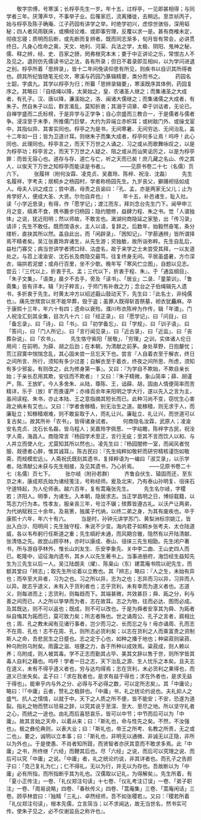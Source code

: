 <!-- { "loadSidebar": true } -->
　　敬字宗傅，号寒溪；长桴亭先生一岁。年十五，过桴亭，一见即甚相得；与同学者三年。厌薄声华，不事举子业。后罹家厄，流离播徙，去稍远。至祟祯丙子，始与桴亭及陈子确庵、江子药园有讲学之举。时绝学初兴，虑惊世骇俗，深用韬秘；四人者风雨联床，或横经论难、或即事穷理，反覆以求一是。甚有商榷未定，彻夜忘寝；质明而后断，或先断而复辨者。既而同志渐多，旬月皆有常会，必讲贯终日。凡身心性命之奥，天文、地利、河渠、兵法之学，太极、阴阳、鬼神之秘，儒、释之辨，经、史、百家之赜，罔弗根究本末；要于中正讲论之乐，常恨古人不及见之。退则仿先儒读书记之法，各有所录；但日不着录即互相纠，以为学问进退之别。桴亭所着「思辨录」，皆十二年间俛读仰思有所见，则疾书以自识其所得者也。顾其所纪皆随笔无伦次，寒溪与药园乃篆辑精要，类分而书之。
　　药园名士韶，字虞九。其学以桴亭为归；所纂「思辨录辑要」，寒溪既序其体例，药园复序之。其略曰：『自结绳以降，太昊始之，皇、农诸圣人继之；而集诸圣之大成者，有孔子。汉、唐以降，濂溪始之，洛、闽诸大儒继之；而集诸儒之大成者，有朱子。然自朱子以后，群言淆乱，莫知折衷；其溺于词章、牵于训诂者，无论已。自禅学盛而二氏标榜，于是异学与正学争；自心宗盛而三教合一，于是儒者与儒者争。浸淫至于末季，所推儒门巨擘，大约为异端立赤帜耳；或树敌门外、或操戈室中，其指似异、其害实同也。桴亭之为是书，无间寒暑、无间穷达、无间治乱，盖十二年如一日；皆为卫道计耳。则继朱子而集大成者，桴亭何多让焉！呜呼！此心同也、此理同也。桴亭言之，而天下万世之人诵之、习之或从而歌舞咏叹之，以是为桴亭功；桴亭言之，而天下万世之人疑之、阻之或从而讪笑诟厉之，以是为桴亭罪：而皆无容心也。道存与存、道亡与亡，听之天而已矣！庶几藏之名山、传之其人，以俟天下万世之知桴亭而能读是书者』。
　　——见原书卷二十七（名儒）页六下。
　　张履祥（附何汝霖、凌克贞、吴嘉玲、陈梓、祝洤、沈磊）
　　先生名履祥，字考夫；居桐乡之杨园村，学者称杨园先生。九岁丧父，擗踊袒括如成人。母夫人训之成立；尝中酒，母责之且谕曰：『孔、孟，亦是两家无父儿；止为肯学好人，便成大圣、大贤。尔勿自弃也』！
　　年十五，补邑诸生，耻入社。读「小学近思录」有得，作「愿学记」；渡江而东，拜刘念台先生门下。闻甲申三月之变，缟素不食，携书簏步归杨园；隐约闇修，益肆力程、朱之书。觉「人谱独体」之说，犹近阳明；然以师故，不敢言也。澉湖何商隐延之家塾，出「传习录」请评；先生不敢任。既而馆语水，主人以请，复辞之。后数年，始毅然奋笔，条分缕析，直抉其所以然。盖自此出，而「闲辟录」、「困知记」、「学蔀通辨」皆所谓择焉不精者矣。吴江张嘉玲弃诸生，从先生游；资独敏，故所诣弥粹。先生自乱后，益杜门寡交；病当世讲学者骋口辩、沽虚名，故于来学之士未尝受其拜，一以友道处之。与苕上凌渝安、沈石长及商隐交最笃，往复终身无间。平居虽盛暑，方巾深衣，端拱若泥塑；或舟行百里，坐不少欹。晚年写「寒风伫立图」，自题以见志。尝云：『三代以上，折衷于孔、孟；三代以下，折衷于程、朱』。于「通监纲目」、「朱子文集」、「语类」晨夕不去手，旁及「读书」、「居业」二录、「童蒙训」、「鲁斋集」皆有评本。辑「刘子粹言」，于师门有补救之力；念台之子伯绳辑先人遗书，多折衷于先生。时黄太冲方以绍述蕺山鼓动天下，先生曰：『此名士，非纯儒也』。痛先世殡宫以贫不能早葬，毁于盗；虽罪人既得斩首祭墓，袒衣犹麤麻。卒于康熙十三年，年六十有四；遗命以衰殓。濮川布衣陈梓为作传，辑「年谱」。门人祝洤汇刻其全集，目次凡十六：曰「经正录」、曰「愿学记」、曰「问目」、曰「备忘录」、曰「诗」、曰「书」、曰「初学备忘」、曰「学规」、曰「训子语」、曰「答问」、曰「门人所记」、曰「言行闻见录」、曰「近古录」、曰「近监」、曰「丧葬杂说」、曰「农书」。
　　先生恪守紫阳「居敬」、「穷理」之训，实体诸人伦日用间：在前明，为薛、胡之后劲；在本朝，为清献之前茅。身处草野，日抱嫠忧；荒江寂寞中惴惴念乱，其心固未尝一旦忘天下也。尝言『人自着衣至于解衣，终日之间所言、所行，须知有多少过差；自解衣至于着衣，终夜之间所思、所虑，须知有多少邪妄。有则改之，此为修身第一事』。又曰：『为学自不欺始，不欺自亲长始；于亲长忍用其欺，安往而不欺者』！又曰：『朱子精微，象山简率；薛、胡谨严，陈、王放旷。今人多舍朱、从陆，尊陈、王，诎薛、胡，固由人情便简率而苦精详，乐于〔放〕旷而畏谨严；亦缘百余年来阳明之学大行，遂以先入之言为主，虽间读程、朱书，亦止本陆、王之意指摘其短长而已。此种习尚不变，窃忧生心害政之祸未有艾也』。又曰：『学者舍稼穑，别无治生之道。能稼穑，则无求于人，而廉耻立；知稼穑艰难，则不敢妄取于人，而礼让兴。廉耻立、礼让兴，而世道可以复古矣』。故其所补「农书」，皆得诸身试者。
　　何商隐名汝霖，武原人；凌渝安名克贞、沈石长名磊，皆乌程人；吴嘉玲字佩葱、一字岵瞻，陈梓字古民，祝洤字人斋，海昌人。商隐常言『杨园学术至正，言行无疵；至其不言而饮人以和、与人并立而使人化，尤莫知其所以然也』。凌先生曰：『杨园闇修一室，而闻风者悦服、觌德者心醉，惟其诚耳』。陈古民曰：『先生纯粹如敬轩而研穷精核谨饬如敬斋，而规模宏远』。人斋祝氏既刻其遗书，复择粹语为一编曰「淑艾录」，以示学者。陆清献公未获与先生相接，及见其遗书，乃心折焉。
　　——见原书卷二十七（名儒）页七下。
　　张尔岐（附孙若群）
　　齐鲁自伏生、辕固而还，至东京之末，康成郑氏始为诸经笺注，号称经师。爰及北宋，乃有泰山孙明复、徂徕石守道特起，为人伦师表。越六百年，复有蒿庵张先生。
　　先生名尔岐，字稷若；济阳人。明季，为诸生。入本朝，隐居求志。当正学昌明之日，博综载籍，以笃志力行为本。性孝友，服亲丧三年，号泣不辍；殡葬皆遵古礼。以沃产让两弟，为代纳赋税三十余年。及易箦，独属子代纳，以终二弟之身，为其有废疾也。卒于康熙十六年，年六十有六。
　　当是时，孙钟元讲学苏门、黄梨洲标宗姚江，皆出入白沙、阳明间；先生独守程、朱说不少变。海内君子如桐乡张考夫、太仓陆道威，各以韦布躬行任斯道之重；先生缟紵未通，而风期合辙，隐然有以开陆清献、张清恪之先。故崑山顾亭林，亦时以康成、泰山、徂徕三先生相勖。先生闭户著书，所与游自亭林外，惟长山刘友生、乐安李象先、关中李二曲、王山史四人而已。乾隆中，诏征海内遗书，其乡人以先生著书上。当事进册府，海岱经生益知先生为三先生以后一人。吴江陆朗夫（燿）、陈臬山（东）建蒿庵书院以祀先生，而额其堂曰「辨志」；取先生所论着以立教也。其「辨志」略曰：『人之生，未始有异也；而卒至大异者，习为之也。习之所以异，志为之也；志异而习以异，习异而人以异。故志乎道义，未有入于货利者也；志乎货利，未有幸而为道义者也。志道义，则每进而上；志货利，则每趋而下。其端甚微，共效甚巨；舜、跖之分，利与善之间而已。人之所以孳孳而为者，志在故耳。志之为物，往而必达、图而必成。及其既达，则不可以返也；既成，则不可以改也。于是为舜者安享其为舜、为跖者纵自悔其为跖而已，莫可致力矣；所志者殊也。世之诵周公、孔子之言者，肩相比也；周、孔之教未闻有见诸行事者，岂少而习之、长而忘之与！毋亦诵周、孔而志不在周、孔也！志不在周、孔，则所志必货利矣；以志在货利之人而乘富贵之资制斯人之命，吾悲民生之日蹙也。志之定于心也，如种之播于地也；种粱菽则粱菽、种乌附则乌附矣。雨露之滋、培壅之力，各于所种以成效焉。粱菽成，则人赖以养；乌附成，则人被其毒。学不正志而勤其占毕、美其文辞以售于世，则所学皆其毒人自利之藉也。呜呼！学者一日之志，天下治乱之源、生人忧乐之本矣。且夫志在道义，未有不得乎道义者也，穷与达均得焉；志在货利，未必货利之果得也，而道义已坐失矣。孟子曰：「求在我者也，是求有益于得也；求在外者也，是求无益于得也」。能审乎内与外之分、必得与不必得之数，可以定所志矣』。其「中庸论」略曰：『「中庸」云者，赞礼之极辞也。「中庸」书，礼之统论约说也。夫礼抑人之盛气、抗人之懦情，以就于中。天下之人质之所不便，皆不能安；不安，恐遂为道裂。指礼之物而赞以坦易之辞，以究其说于至深、至大、至尽之地。所以坚守礼者之心，而统之一途也。由礼而后喜怒哀乐，皆可以中节；中节而后可以为「中庸」。故其言始之天命，以着从来；曰：「斯礼也，命与性先之矣。不然，不汝强也」。极之彝伦典则，以表大业；曰：「斯礼也，帝王之所考、名教之所责，无之或二也」。要之，诚明以立本事；曰：「斯礼也，非明无以通微、非诚无以正隐，非所以为外也」。于是使愚、不肖者知所跂，而贤智者亦厌其意而不敢求多焉。此「中庸」之书，所终继「六经」而鞭其后也。尽「六经」之说，而后可以究理之说、而后可以究「中庸」之说。「中庸」者，礼之统论约说，非其详者也。而孔子之告颜子曰：「克己复礼为仁」；仁不得礼，无以为行，并无以为存也。吾故断以为「中庸」必有所指，而所指断乎其为礼也。汉儒取以记礼，为得解矣』。先生所着，有「夏小正传注」一卷、「礼仪郑注句读」十七卷、「仪礼考注订误」一卷、「弟子职注」一卷、「周易说略」四卷、「春秋传义」四卷、「蒿庵集」三卷、「蒿庵闲话」三卷。顾亭林尝曰：『独精「三礼」、卓然经师，吾不如张稷若』。又曰：『稷若所着「礼仪郑注句读」，根本先儒，立言简当；以不求闻达，故无当世名，然书实可传。使朱子见之，必不仅谢监岳之称许也』。
